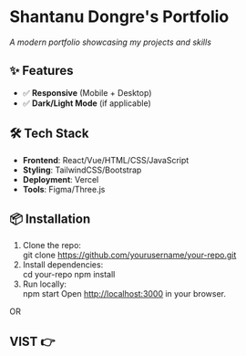 
# Shantanu Dongre's Portfolio
*A modern portfolio showcasing my projects and skills*

## ✨ Features  
- ✅ **Responsive** (Mobile + Desktop)  
- ✅ **Dark/Light Mode** (if applicable)   

## 🛠️ Tech Stack  
- **Frontend**: React/Vue/HTML/CSS/JavaScript  
- **Styling**: TailwindCSS/Bootstrap  
- **Deployment**: Vercel 
- **Tools**: Figma/Three.js

## 📦 Installation  
1. Clone the repo:  
   git clone https://github.com/yourusername/your-repo.git
2. Install dependencies:  
   cd your-repo
   npm install
3. Run locally:  
   npm start
   Open [http://localhost:3000](http://localhost:3000) in your browser.  

OR 
## VIST 👉  

 
